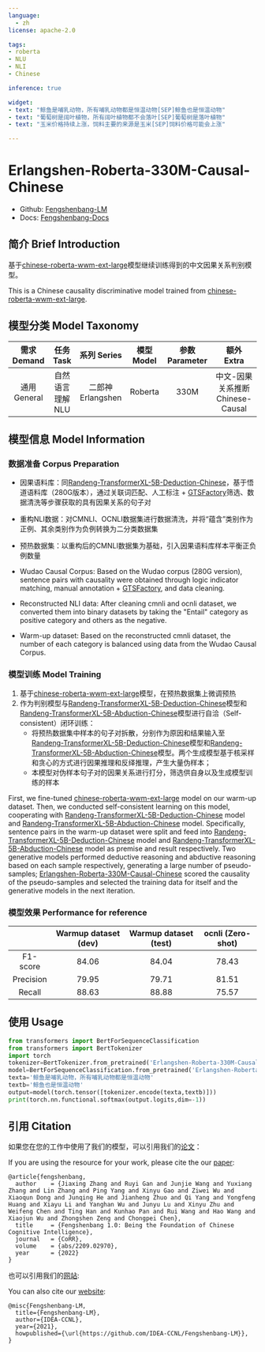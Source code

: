 ```yaml
---
language: 
  - zh
license: apache-2.0

tags:
- roberta
- NLU
- NLI
- Chinese

inference: true

widget:
- text: "鲸鱼是哺乳动物，所有哺乳动物都是恒温动物[SEP]鲸鱼也是恒温动物"
- text: "葡萄树是阔叶植物，所有阔叶植物都不会落叶[SEP]葡萄树是落叶植物"
- text: "玉米价格持续上涨，饲料主要的来源是玉米[SEP]饲料价格可能会上涨"

---
```

# Erlangshen-Roberta-330M-Causal-Chinese

- Github: [Fengshenbang-LM](https://github.com/IDEA-CCNL/Fengshenbang-LM)
- Docs: [Fengshenbang-Docs](https://fengshenbang-doc.readthedocs.io/)

## 简介 Brief Introduction

基于[chinese-roberta-wwm-ext-large](https://huggingface.co/hfl/chinese-roberta-wwm-ext-large)模型继续训练得到的中文因果关系判别模型。

This is a Chinese causality discriminative model trained from [chinese-roberta-wwm-ext-large](https://huggingface.co/hfl/chinese-roberta-wwm-ext-large).

## 模型分类 Model Taxonomy

|  需求 Demand  | 任务 Task       | 系列 Series      | 模型 Model    | 参数 Parameter | 额外 Extra |
|  :----:  | :----:  | :----:  | :----:  | :----:  | :----:  |
| 通用 General  | 自然语言理解 NLU | 二郎神 Erlangshen | Roberta |      330M      |    中文-因果关系推断 Chinese-Causal     |

## 模型信息 Model Information

### 数据准备 Corpus Preparation

* 因果语料库：同[Randeng-TransformerXL-5B-Deduction-Chinese](https://huggingface.co/IDEA-CCNL/Randeng-TransformerXL-5B-Deduction-Chinese)，基于悟道语料库（280G版本），通过关联词匹配、人工标注 + [GTSFactory](https://gtsfactory.com/)筛选、数据清洗等步骤获取的具有因果关系的句子对
* 重构NLI数据：对CMNLI、OCNLI数据集进行数据清洗，并将“蕴含”类别作为正例、其余类别作为负例转换为二分类数据集
* 预热数据集：以重构后的CMNLI数据集为基础，引入因果语料库样本平衡正负例数量


* Wudao Causal Corpus: Based on the Wudao corpus (280G version), sentence pairs with causality were obtained through logic indicator matching, manual annotation + [GTSFactory](https://gtsfactory.com/), and data cleaning.
* Reconstructed NLI data: After cleaning cmnli and ocnli dataset, we converted them into binary datasets by taking the "Entail" category as positive category and others as the negative.
* Warm-up dataset: Based on the reconstructed cmnli dataset, the number of each category is balanced using data from the Wudao Causal Corpus.



### 模型训练 Model Training

1. 基于[chinese-roberta-wwm-ext-large](https://huggingface.co/hfl/chinese-roberta-wwm-ext-large)模型，在预热数据集上微调预热
2. 作为判别模型与[Randeng-TransformerXL-5B-Deduction-Chinese](https://huggingface.co/IDEA-CCNL/Randeng-TransformerXL-5B-Deduction-Chinese)模型和[Randeng-TransformerXL-5B-Abduction-Chinese](https://huggingface.co/IDEA-CCNL/Randeng-TransformerXL-5B-Abduction-Chinese)模型进行自洽（Self-consistent）闭环训练：
    * 将预热数据集中样本的句子对拆散，分别作为原因和结果输入至[Randeng-TransformerXL-5B-Deduction-Chinese](https://huggingface.co/IDEA-CCNL/Randeng-TransformerXL-5B-Deduction-Chinese)模型和[Randeng-TransformerXL-5B-Abduction-Chinese](https://huggingface.co/IDEA-CCNL/Randeng-TransformerXL-5B-Abduction-Chinese)模型。两个生成模型基于核采样和贪心的方式进行因果推理和反绎推理，产生大量伪样本；
    * 本模型对伪样本句子对的因果关系进行打分，筛选供自身以及生成模型训练的样本

First, we fine-tuned [chinese-roberta-wwm-ext-large](https://huggingface.co/hfl/chinese-roberta-wwm-ext-large) model on our warm-up dataset.
Then, we conducted self-consistent learning on this model, cooperating with [Randeng-TransformerXL-5B-Deduction-Chinese](https://huggingface.co/IDEA-CCNL/Randeng-TransformerXL-5B-Deduction-Chinese) model and [Randeng-TransformerXL-5B-Abduction-Chinese](https://huggingface.co/IDEA-CCNL/Randeng-TransformerXL-5B-Abduction-Chinese) model.
Specifically, sentence pairs in the warm-up dataset were split and feed into [Randeng-TransformerXL-5B-Deduction-Chinese](https://huggingface.co/IDEA-CCNL/Randeng-TransformerXL-5B-Deduction-Chinese) model and [Randeng-TransformerXL-5B-Abduction-Chinese](https://huggingface.co/IDEA-CCNL/Randeng-TransformerXL-5B-Abduction-Chinese) model as premise and result respectively.
Two generative models performed deductive reasoning and abductive reasoning based on each sample respectively, generating a large number of pseudo-samples; [Erlangshen-Roberta-330M-Causal-Chinese](https://huggingface.co/IDEA-CCNL/Erlangshen-Roberta-330M-Causal-Chinese) scored the causality of the pseudo-samples and selected the training data for itself and the generative models in the next iteration.


### 模型效果 Performance for reference

|       | Warmup dataset (dev) |  Warmup dataset (test)    |  ocnli (Zero-shot) |
| :--------:    | :-----:  | :----:  |  :----:  |
| F1-score | 84.06  |  84.04    |   78.43    |
| Precision | 79.95  |  79.71    |   81.51    |
| Recall | 88.63  |  88.88    |   75.57    |

## 使用 Usage

``` python
from transformers import BertForSequenceClassification
from transformers import BertTokenizer
import torch
tokenizer=BertTokenizer.from_pretrained('Erlangshen-Roberta-330M-Causal-Chinese')
model=BertForSequenceClassification.from_pretrained('Erlangshen-Roberta-330M-Causal-Chinese')
texta='鲸鱼是哺乳动物，所有哺乳动物都是恒温动物'
textb='鲸鱼也是恒温动物'
output=model(torch.tensor([tokenizer.encode(texta,textb)]))
print(torch.nn.functional.softmax(output.logits,dim=-1))
```

## 引用 Citation

如果您在您的工作中使用了我们的模型，可以引用我们的[论文](https://arxiv.org/abs/2209.02970)：

If you are using the resource for your work, please cite the our [paper](https://arxiv.org/abs/2209.02970):

```text
@article{fengshenbang,
  author    = {Jiaxing Zhang and Ruyi Gan and Junjie Wang and Yuxiang Zhang and Lin Zhang and Ping Yang and Xinyu Gao and Ziwei Wu and Xiaoqun Dong and Junqing He and Jianheng Zhuo and Qi Yang and Yongfeng Huang and Xiayu Li and Yanghan Wu and Junyu Lu and Xinyu Zhu and Weifeng Chen and Ting Han and Kunhao Pan and Rui Wang and Hao Wang and Xiaojun Wu and Zhongshen Zeng and Chongpei Chen},
  title     = {Fengshenbang 1.0: Being the Foundation of Chinese Cognitive Intelligence},
  journal   = {CoRR},
  volume    = {abs/2209.02970},
  year      = {2022}
}
```

也可以引用我们的[网站](https://github.com/IDEA-CCNL/Fengshenbang-LM/):

You can also cite our [website](https://github.com/IDEA-CCNL/Fengshenbang-LM/):

```text
@misc{Fengshenbang-LM,
  title={Fengshenbang-LM},
  author={IDEA-CCNL},
  year={2021},
  howpublished={\url{https://github.com/IDEA-CCNL/Fengshenbang-LM}},
}
```